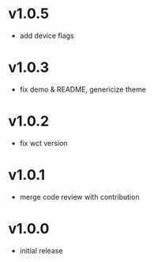 v1.0.5
==================
* add device flags

v1.0.3
==================
* fix demo & README, genericize theme

v1.0.2
==================
* fix wct version

v1.0.1
==================
* merge code review with contribution

v1.0.0
==================
* initial release
